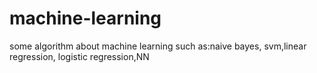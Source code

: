 # machine-learning
some algorithm  about machine learning such as:naive bayes, svm,linear regression, logistic regression,NN
